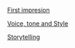 [First impresion](https://github.com/ThaliciusWaltari/english-for-designers/blob/main/first-impresion.md)

[Voice, tone and Style](https://github.com/ThaliciusWaltari/english-for-designers/blob/main/voice-tone-style.md)

[Storytelling](https://github.com/ThaliciusWaltari/english-for-designers/blob/main/storytelling.md)
